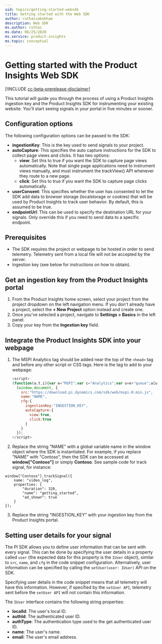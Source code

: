 ```yaml
---
uid: topics/getting-started-websdk
title: Getting started with the Web SDK
author: ruthaisabokhae
description: Web SDK
ms.author: ruthai
ms.date: 06/25/2020
ms.service: product-insights
ms.topic: conceptual
---
```


# Getting started with the Product Insights Web SDK

[!INCLUDE [cc-beta-prerelease-disclaimer]( includes/cc-beta-prerelease-disclaimer.md)]

This tutorial will guide you through the process of using a Product Insights ingestion key and the Product Insights SDK for instrumenting your existing website. You'll start seeing signals in your portal in five minutes or sooner.

## Configuration options

The following configuration options can be passed to the SDK:

- **ingestionKey**: This is the key used to send signals to your project.
-	**autoCapture**: This specifies the auto capture instructions for the SDK to collect page views and clicks. It has two options:
    - **view**: Set this to true if you want the SDK to capture page views automatically. Note that single page applications need to instrument views manually, and must instrument the trackView() API whenever they route to a new page.
    - **click**: Set this to true if you want the SDK to capture page clicks automatically.
-	**userConsent**: This specifies whether the user has consented to let the SDK add data to browser storage (localstorage or cookies) that will be used by Product Insights to track user behavior. By default, this is assumed to be true.
-	**endpointUrl**: This can be used to specify the destination URL for your signals. Only override this if you need to send data to a specific endpoint.

## Prerequisites

* The SDK requires the project or webpage to be hosted in order to send telemetry. Telemetry sent from a local file will not be accepted by the server.
* Ingestion key (see below for instructions on how to obtain).

## Get an ingestion key from the Product Insights portal

1. From the Product Insights home screen, select your project from the project dropdown on the left navigation menu. If you don't already have a project, select the **+ New Project** option instead and create one.
2. Once you've selected a project, navigate to **Settings > Basics** in the left panel.
3. Copy your key from the **Ingestion key** field.

## Integrate the Product Insights SDK into your webpage

1. The MSPI Analytics tag should be added near the top of the `<head>` tag and before any other script or CSS tags. Here is the tag to add to your webpage:
    ```javascript
    <script>
	(function(a,t,i){var e="MSPI";var c="Analytics";var u=e+"queue";a[u]=a[u]||[];var n=a[e]||function(r){var t={};t[c]={};function e(e){while(e.length){var n=e.pop();t[c][n]=function(e){return function(){a[u].push([e,r,arguments])}}(n)}}var n="track";var i="set";e([n+"Signal",n+"View",n+"Action",i+"Property",i+"User","initialize","teardown"]);return t}(i.name);var r=i.name;if(!a[e]){a[r]=n[c];a[u].push(["new",r]);setTimeout(function(){var e="script";var n=t.createElement(e);n.async=1;n.src=i.src;var r=t.getElementsByTagName(e)[0];r.parentNode.insertBefore(n,r)},1)}else{a[r]=new n[c]}if(i.user){a[r].setUser(i.user)}a[r].initialize(i.cfg)})
	  (window,document, {
	    src:"https://download.pi.dynamics.com/sdk/web/mspi-0.min.js",
	    name:"NAME",
	    cfg:{
	      ingestionKey:"INGESTION_KEY",
	      autoCapture:{
	        view:true,
	        click:true
	      }
	    }
	  });
	</script>
    ```

2. Replace the string "NAME" with a global variable name in the window object where the SDK is instantiated. For example, if you replace "NAME" with "Contoso", then the SDK can be accessed at **window["Contoso"]** or simply **Contoso**. See sample code for track signal, for instance:

```
window["Contoso"].trackSignal({
    name: "video_log",
    properties: {
        "duration": 320,
        "name": "getting_started",
        "ad_shown": true
    }
});
```

3. Replace the string "INGESTION_KEY" with your ingestion key from the Product Insights portal.

## Setting user details for your signal

The PI SDK allows you to define user information that can be sent with every signal. This can be done by specifying the user details in a property called `user` (the expected data for this property is the `IUser` object), similar to `src`, `name`, and `cfg` in the code snippet configuration. Alternatively, user information can be specified by calling the `setUser(user: IUser)` API on the SDK.

Specifying user details in the code snippet means that all telemetry will have this information. However, if specified by the `setUser API`, telemetry sent before the `setUser API` will not contain this information.

The `IUser` interface contains the following string properties:

- **localId**: The user's local ID.
- **authId**: The authenticated user ID.
- **authType**: The authentication type used to the get authenticated user ID.
- **name**: The user's name.
- **email**: The user's email address.
